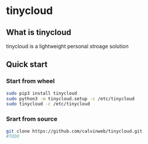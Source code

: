 # tinycloud
## What is tinycloud
tinycloud is a lightweight personal stroage solution

## Quick start
### Start from wheel
```bash
sudo pip3 install tinycloud
sudo python3 -m tinycloud.setup -c /etc/tinycloud
sudo tinycloud -c /etc/tinycloud
```
### Srart from source
```bash
git clone https://github.com/calvinweb/tinycloud.git
#TODO
```
